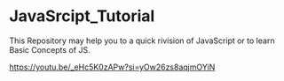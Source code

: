 # JavaSrcipt_Tutorial

This Repository may help you to a quick rivision of JavaScript or to learn Basic Concepts of JS.

https://youtu.be/_eHc5K0zAPw?si=yOw26zs8aqjmOYiN
